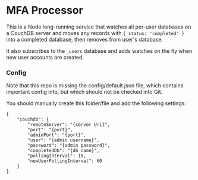# MFA Processor

This is a Node long-running service that watches all per-user databases on a CouchDB server and moves any records with `{ status: 'completed' }` into a completed database, then removes from user's database.

It also subscribes to the `_users` database and adds watches on the fly when new user accounts are created.

### Config

Note that this repo is missing the config/default.json file, which contains important config info, but which should not be checked into Git.  

You should manually create this folder/file and add the following settings:

    {
        "couchdb": {
            "remoteServer": "{server Uri}",
            "port": "{port}",
            "adminPort": "{port}",
            "user": "{admin username}",
            "password": "{admin password}",
            "completedDb": "{db name}",
            "pollingInterval": 15,
            "newUserPollingInterval": 60
        }
    }
